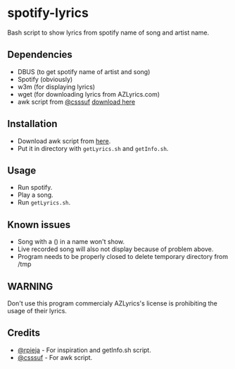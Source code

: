 # spotify-lyrics
Bash script to show lyrics from spotify name of song and artist name.

## Dependencies
* DBUS (to get spotify name of artist and song)
* Spotify (obviously)
* w3m (for displaying lyrics)
* wget (for downloading lyrics from AZLyrics.com)
* awk script from [@csssuf](https://github.com/csssuf) [download here](https://gist.github.com/csssuf/13213f23191b92a7ce77#file-spotify_song-awk)

## Installation
* Download awk script from [here](https://gist.github.com/csssuf/13213f23191b92a7ce77#file-spotify_song-awk).
* Put it in directory with `getLyrics.sh` and `getInfo.sh`.

## Usage
* Run spotify.
* Play a song.
* Run `getLyrics.sh`.

## Known issues
* Song with a () in a name won't show.
* Live recorded song will also not display because of problem above.
* Program needs to be properly closed to delete temporary directory from /tmp

## WARNING
Don't use this program commercialy AZLyrics's license is prohibiting the usage of their lyrics.

## Credits
* [@rpieja](https://github.com/rpieja) - For inspiration and getInfo.sh script.
* [@csssuf](https://github.com/csssuf) - For awk script.
